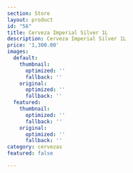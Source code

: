 ```yaml
---
section: Store
layout: product
id: "56"
title: Cerveza Imperial Silver 1L
description: Cerveza Imperial Silver 1L
price: '1,300.00'
images:
  default:
    thumbnail:
      optimized: ''
      fallback: ''
    original:
      optimized: ''
      fallback: ''
  featured:
    thumbnail:
      optimized: ''
      fallback: ''
    original:
      optimized: ''
      fallback: ''
category: cervezas
featured: false

---
```

